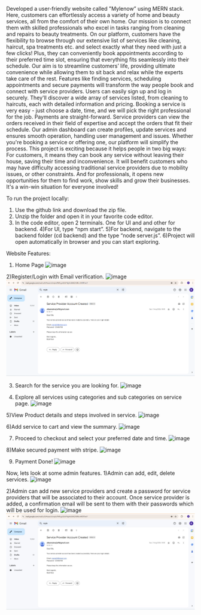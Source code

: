 Developed a user-friendly website called "Mylenow” using MERN stack. Here, customers can effortlessly access a variety of home and beauty services, all from the comfort of their own home. Our mission is to connect them with skilled professionals who excel in tasks ranging from cleaning and repairs to beauty treatments.
On our platform, customers have the flexibility to browse through our extensive list of services like cleaning, haircut, spa treatments etc. and select exactly what they need with just a few clicks! Plus, they can conveniently book appointments according to their preferred time slot, ensuring that everything fits seamlessly into their schedule. Our aim is to streamline customers’ life, providing ultimate convenience while allowing them to sit back and relax while the experts take care of the rest.
Features like finding services, scheduling appointments and secure payments will transform the way people book and connect with service providers.
Users can easily sign up and log in securely. They'll discover a wide array of services listed, from cleaning to haircuts, each with detailed information and pricing. Booking a service is very easy - just choose a date, time, and we will pick the right professional for the job. Payments are straight-forward. Service providers can view the orders received in their field of expertise and accept the orders that fit their schedule. Our admin dashboard can create profiles, update services and ensures smooth operation, handling user management and issues. Whether you're booking a service or offering one, our platform will simplify the process.
This project is exciting because it helps people in two big ways: For customers, it means they can book any service without leaving their house, saving their time and inconvenience. It will benefit customers who may have difficulty accessing traditional service providers due to mobility issues, or other constraints. And for professionals, it opens new opportunities for them to find work, show skills and grow their businesses. It's a win-win situation for everyone involved!



To run the project locally:

1) Use the github link and download the zip file.
2) Unzip the folder and open it in your favorite code editor.
3) In the code editor, open 2 terminals. One for UI and and other for backend.
4)For UI, type “npm start”.
5)For backend, navigate to the backend folder (cd backend) and the type “node server.js”.
6)Project will open automatically in browser and you can start exploring.



Website Features:
1)	Home Page
![image](https://github.com/user-attachments/assets/5d6eca8c-d8b9-4327-b2a2-635702e420ba)


2)Register/Login with Email verification.
![image](https://github.com/user-attachments/assets/d0cc827c-b333-4738-814d-75b8619b6cc0)
![account created image](<account created.png>)

3)	Search for the service you are looking for.
![image](https://github.com/user-attachments/assets/c0946f6b-a96d-45e0-ad4a-616f9fb922c5)


4)	Explore all services using categories and sub categories on service page.
![image](https://github.com/user-attachments/assets/ed05863e-3035-4fbd-8f59-fba2e89e187a)

 
5)View Product details and steps involved in service.
![image](https://github.com/user-attachments/assets/db36d828-e70f-4f2d-b902-bd2bfc937b0d)
 

6)Add service to cart and view the summary.
![image](https://github.com/user-attachments/assets/b2ab93e3-eec8-48b5-a9c1-13d920ce2c10)


7) Proceed to checkout and select your preferred date and time.
![image](https://github.com/user-attachments/assets/41419fbd-2918-455d-b1d5-aa95c59ba920)


8)Make secured payment with stripe.
![image](https://github.com/user-attachments/assets/e21e71f2-2679-4db1-8ee5-a6354ee71a43)


9) Payment Done!
![image](https://github.com/user-attachments/assets/68b27979-68bb-47fd-a2fd-5b67a6b9ce73)




Now, lets look at some admin features.
1)Admin can add, edit, delete services.
![image](https://github.com/user-attachments/assets/e9935d2b-1270-4104-9d71-b5c96b792454)


2)Admin can add new service providers and create a password for service providers that will be associated to their account. Once service provider is added, a confirmation email will be sent to them with their passwords which will be used for login.
![image](https://github.com/user-attachments/assets/d4461eaa-d2cf-459b-bdcc-e6113cef4af4)
![Service provider account confirmation](service.jpg)














